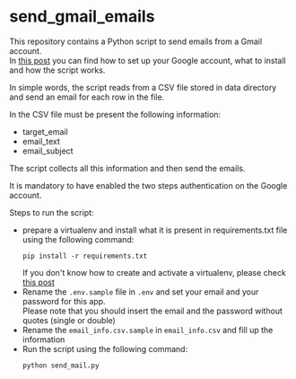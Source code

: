 # send_gmail_emails
This repository contains a Python script to send emails from a Gmail account.  
In [this post](https://devinsimplewords.com/send-email-using-python/) you can find how to set up your Google account, what to install and how the script works.  

In simple words, the script reads from a CSV file stored in data directory and send an email for each row in the file.

In the CSV file must be present the following information:  
- target_email
- email_text
- email_subject

The script collects all this information and then send the emails.

It is mandatory to have enabled the two steps authentication on the Google account.

Steps to run the script:
- prepare a virtualenv and install what it is present in requirements.txt file using the following command:
  ```
  pip install -r requirements.txt
  ```
  If you don't know how to create and activate a virtualenv, please check [this post](https://devinsimplewords.com/python-virtual-environment/)
- Rename the `.env.sample` file in `.env` and set your email and your password for this app.  
  Please note that you should insert the email and the password without quotes (single or double)
- Rename the `email_info.csv.sample` in `email_info.csv` and fill up the information
- Run the script using the following command:
  ```commandline
  python send_mail.py
  ```

